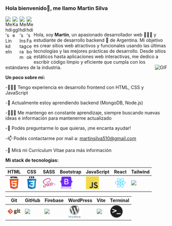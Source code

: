 ### Hola bienvenido👋, me llamo Martin Silva

<a href="https://www.linkedin.com/in/mehdimabrouki/">
  <img align="left" alt="Mehdi's LinkdeIn" width="22px" src="https://cdn.jsdelivr.net/npm/simple-icons@v3/icons/linkedin.svg" />
</a>
<a href="https://www.kaggle.com/mehdimabrouki">
  <img align="left" alt="Kaggle" width="22px" src="https://cdn.jsdelivr.net/npm/simple-icons@3.1.0/icons/kaggle.svg" />
</a>
<a href="https://www.instagram.com/mabroukimehdi/">
  <img align="left" alt="Mehdi's Instagram" width="22px" src="https://cdn.jsdelivr.net/npm/simple-icons@v3/icons/instagram.svg" />
</a>
<a href="https://www.facebook.com/mehdi.mabrouki1">
  <img align="left" alt="Mehdi's Facebook" width="22px" src="https://cdn.jsdelivr.net/npm/simple-icons@v3/icons/facebook.svg" />
</a>

<br />
<br />

Hola, soy **Martín**, un apasionado desarrollador web 👨🏽‍💻 y estudiante de desarrollo backend 🚀 de Argentina.
Mi objetivo es crear sitios web atractivos y funcionales usando las últimas tecnologías y las mejores prácticas de desarrollo. Desde sitios estáticos hasta aplicaciones web interactivas, me dedico a escribir código limpio y eficiente que cumpla con los estándares de la industria.
  <img align="right" alt="GIF" src="https://i.pinimg.com/originals/e4/26/70/e426702edf874b181aced1e2fa5c6cde.gif" />

**Un poco sobre mí:**

-👨🏽‍💻 Tengo experiencia en desarrollo frontend con HTML, CSS y JavaScript

-💼 Actualmente estoy aprendiendo backend (MongoDB, Node.js)

-🙍🏽‍♂️ Me mantengo en constante aprendizaje, siempre buscando nuevas ideas e información para mantenerme actualizado

-💬 Podés preguntarme lo que quieras, ¡me encanta ayudar!

-📫 Podés contactarme por mail a: martinsilva510@gmail.com

-📝 Mirá mi Currículum Vitae para más información


**Mi stack de tecnologias:**  

| HTML | CSS | SASS | Bootstrap | JavaScript | React | Tailwind |
|------|-----|------|-----------|------------|--------|----------|
| <img src="https://raw.githubusercontent.com/devicons/devicon/master/icons/html5/html5-original-wordmark.svg" width="40"/> | <img src="https://raw.githubusercontent.com/devicons/devicon/master/icons/css3/css3-original-wordmark.svg" width="40"/> | <img src="https://raw.githubusercontent.com/devicons/devicon/master/icons/sass/sass-original.svg" width="40"/> | <img src="https://raw.githubusercontent.com/devicons/devicon/master/icons/bootstrap/bootstrap-plain-wordmark.svg" width="40"/> | <img src="https://raw.githubusercontent.com/github/explore/main/topics/javascript/javascript.png" width="40"/> | <img src="https://raw.githubusercontent.com/github/explore/main/topics/react/react.png" width="40"/> | <img src="https://www.vectorlogo.zone/logos/tailwindcss/tailwindcss-icon.svg" width="40"/> |

| Git | GitHub | Firebase | WordPress | Vite | Terminal |
|-----|--------|----------|-----------|------|----------|
| <img src="https://raw.githubusercontent.com/github/explore/main/topics/git/git.png" width="40"/> | <img src="https://github.githubassets.com/images/modules/logos_page/GitHub-Mark.png" width="40"/> | <img src="https://www.vectorlogo.zone/logos/firebase/firebase-icon.svg" width="40"/> | <img src="https://raw.githubusercontent.com/devicons/devicon/master/icons/wordpress/wordpress-original.svg" width="40"/> | <img src="https://vitejs.dev/logo.svg" width="40"/> | <img src="https://raw.githubusercontent.com/github/explore/main/topics/terminal/terminal.png" width="40"/> |


  
